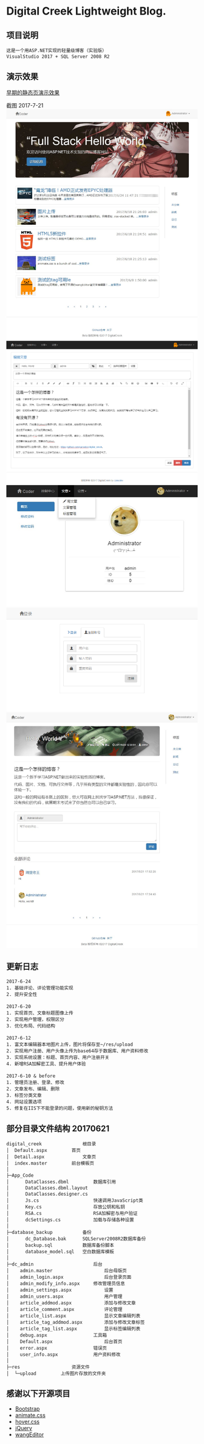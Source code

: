 ﻿# Digital Creek Lightweight Blog.

## 项目说明
~~~
这是一个用ASP.NET实现的轻量级博客（实验版）
VisualStudio 2017 + SQL Server 2008 R2
~~~

## 演示效果

[早期的静态页演示效果](https://canwdev.github.io/DigitalCreekDemo)

截图 2017-7-21
![demo](demo/2017-07-21_163825.jpg)
![demo](demo/2017-07-21_164011.png)
![demo](demo/2017-07-21_164220.jpg)
![demo](demo/2017-07-21_164305.png)
![demo](demo/2017-07-21_164357.jpg)


## 更新日志
~~~
2017-6-24
1. 基础评论、评论管理功能实现
2. 提升安全性

2017-6-20
1. 实现首页、文章标题图像上传
2. 实现用户管理，权限区分
3. 优化布局、代码结构

2017-6-12
1. 富文本编辑器本地图片上传，图片将保存至~/res/upload
2. 实现用户注册、用户头像上传为base64存于数据库、用户资料修改
3. 实现系统设置：标题、首页内容、用户注册开关
4. 新增RSA加解密工具、提升用户体验

2017-6-10 & before
1. 管理员注册、登录、修改
2. 文章发布、编辑、删除
3. 标签分类文章
4. 网站设置选项
5. 修复在IIS下不能登录的问题，使用新的秘钥方法
~~~

## 部分目录文件结构 20170621
~~~
digital_creek				根目录		
│  Default.aspx			首页
│  Detail.aspx				文章页
│  index.master			前台模板页
│
├─App_Code
│      DataClasses.dbml			数据库引用
│      DataClasses.dbml.layout
│      DataClasses.designer.cs
│      Js.cs					快速调用JavaScript类
│      Key.cs					存放公钥和私钥
│      RSA.cs					RSA加解密与用户验证
│      dcSettings.cs			加载与存储各种设置
│
├─database_backup			备份
│      dc_Database.bak		SQLServer2008R2数据库备份
│      backup.sql			数据库备份脚本
│      database_model.sql	空白数据库模板
│
├─dc_admin						后台
│    admin.master					后台母版页
│    admin_login.aspx				后台登录页面
│    admin_modify_info.aspx		修改管理员信息
│    admin_settings.aspx			设置
│    admin_users.aspx				用户管理
│    article_addmod.aspx			添加与修改文章
│    article_comment.aspx			评论管理
│    article_list.aspx				显示文章编辑列表
│    article_tag_addmod.aspx		添加与修改文章标签
│    article_tag_list.aspx			显示标签编辑列表
│    debug.aspx					工具箱
│    Default.aspx					后台首页
│    error.aspx					错误页
│    user_info.aspx				用户资料修改
│
├─res					资源文件
│  └─upload			上传图片存放的文件夹

~~~

## 感谢以下开源项目
* [Bootstrap](http://v3.bootcss.com/)
* [animate.css](https://github.com/daneden/animate.css)
* [hover.css](https://github.com/IanLunn/Hover)
* [jQuery](https://jquery.com/)
* [wangEditor](https://github.com/wangfupeng1988/wangEditor)
